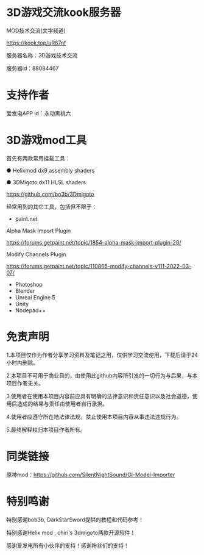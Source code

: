 # 3D游戏交流kook服务器
MOD技术交流(文字频道)

https://kook.top/uR67nf

服务器名称：3D游戏技术交流

服务器id：88084467

# 支持作者
爱发电APP
id：永动黑桃六

# 3D游戏mod工具
首先有两款常用挂载工具：

● Helixmod dx9  assembly shaders

● 3DMigoto dx11 HLSL shaders

https://github.com/bo3b/3Dmigoto

经常用到的其它工具，包括但不限于：
- paint.net

Alpha Mask Import Plugin

https://forums.getpaint.net/topic/1854-alpha-mask-import-plugin-20/

Modify Channels Plugin

https://forums.getpaint.net/topic/110805-modify-channels-v111-2022-03-07/

- Photoshop
- Blender
- Unreal Engine 5
- Unity
- Nodepad++


# 免责声明
1.本项目仅作为作者分享学习资料及笔记之用，仅供学习交流使用，下载后请于24小时内删除。

2.本项目不可用于商业目的，由使用此github内容所引发的一切行为与后果，与本项目作者无关。

3.使用者在使用本项目内容前应具有明确的法律意识和责任意识以及社会道德，使用后造成的结果与责任由使用者自行承担。

4.使用者应遵守所在地法律法规，禁止使用本项目内容从事违法违规行为。

5.最终解释权归本项目作者所有。
# 同类链接
原神mod：https://github.com/SilentNightSound/GI-Model-Importer

# 特别鸣谢
特别感谢bob3b, DarkStarSword提供的教程和代码参考！

特别感谢Helix mod , chiri's 3dmigoto两款开源软件！

感谢爱发电所有小伙伴的支持！感谢粉丝们的支持！


